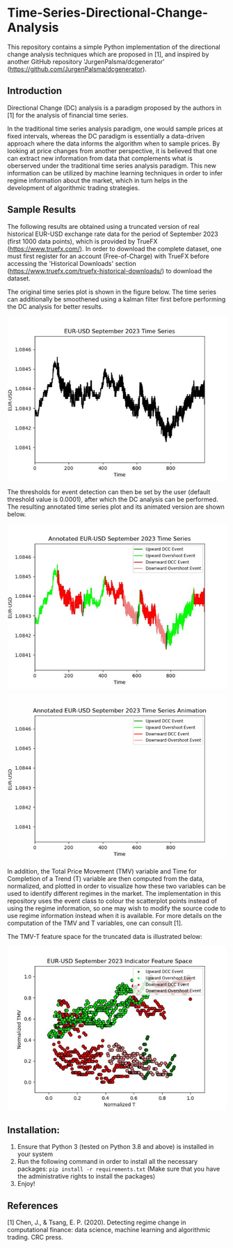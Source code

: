 # Time-Series-Directional-Change-Analysis

This repository contains a simple Python implementation of the directional change analysis techniques which are proposed in [1], and inspired by another GitHub repository 'JurgenPalsma/dcgenerator' (https://github.com/JurgenPalsma/dcgenerator).

## Introduction

Directional Change (DC) analysis is a paradigm proposed by the authors in [1] for the analysis of financial time series. 

In the traditional time series analysis paradigm, one would sample prices at fixed intervals, whereas the DC paradigm is essentially a data-driven approach where the data informs the algorithm when to sample prices. By looking at price changes from another perspective, it is believed that one can extract new information from data that complements what is oberserved under the traditional time series analysis paradigm. This new information can be utilized by machine learning techniques in order to infer regime information about the market, which in turn helps in the development of algorithmic trading strategies.

## Sample Results

The following results are obtained using a truncated version of real historical EUR-USD exchange rate data for the period of September 2023 (first 1000 data points), which is provided by TrueFX (https://www.truefx.com/). In order to download the complete dataset, one must first register for an account (Free-of-Charge) with TrueFX before accessing the 'Historical Downloads' section (https://www.truefx.com/truefx-historical-downloads/) to download the dataset.

The original time series plot is shown in the figure below. The time series can additionally be smoothened using a kalman filter first before performing the DC analysis for better results.

![Original Time Series Plot](https://github.com/ThomasWangWeiHong/Time-Series-Directional-Change-Analysis/blob/main/assets/EURUSD-2023-09%20Time%20Series%20Plot.jpg)

The thresholds for event detection can then be set by the user (default threshold value is 0.0001), after which the DC analysis can be performed. The resulting annotated time series plot and its animated version are shown below.

![Annotated Time Series Plot](https://github.com/ThomasWangWeiHong/Time-Series-Directional-Change-Analysis/blob/main/assets/Annotated%20EURUSD-2023-09%20Plot.jpg)

![Annotated Time Series Animation](https://github.com/ThomasWangWeiHong/Time-Series-Directional-Change-Analysis/blob/main/assets/Annotated%20EURUSD-2023-09%20Animation.gif)

In addition, the Total Price Movement (TMV) variable and Time for Completion of a Trend (T) variable are then computed from the data, normalized, and plotted in order to visualize how these two variables can be used to identify different regimes in the market. The implementation in this repository uses the event class to colour the scatterplot points instead of using the regime information, so one may wish to modify the source code to use regime information instead when it is available. For more details on the computation of the TMV and T variables, one can consult [1].

The TMV-T feature space for the truncated data is illustrated below:

![TMV-T Feature Space](https://github.com/ThomasWangWeiHong/Time-Series-Directional-Change-Analysis/blob/main/assets/EURUSD-2023-09%20Indicator%20Feature%20Space%20Plot.jpg)

## Installation:

1. Ensure that Python 3 (tested on Python 3.8 and above) is installed in your system
2. Run the following command in order to install all the necessary packages: `pip install -r requirements.txt` (Make sure that you have the administrative rights to install the packages)
3. Enjoy!

## References

[1]  Chen, J., & Tsang, E. P. (2020). Detecting regime change in computational finance: data science, machine learning and algorithmic trading. CRC press.

